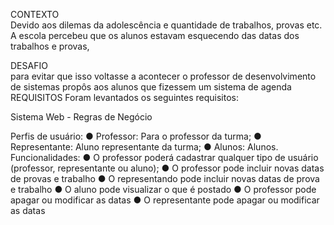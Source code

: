 CONTEXTO <br>
Devido aos dilemas da adolescência e quantidade de trabalhos, provas etc. A escola percebeu que os alunos estavam esquecendo das datas dos trabalhos e provas,

DESAFIO <br>
para evitar que isso voltasse a acontecer o professor de desenvolvimento de sistemas propôs aos alunos que fizessem um sistema de agenda
REQUISITOS
Foram levantados os seguintes requisitos:

Sistema Web - Regras de Negócio

Perfis de usuário:
● Professor: Para o professor da turma;
● Representante: Aluno representante da turma;
● Alunos: Alunos.
Funcionalidades:
● O professor poderá cadastrar qualquer tipo de usuário (professor, representante ou aluno);
● O professor pode incluir novas datas de provas e trabalho
● O representando pode incluir novas datas de prova e trabalho
● O aluno pode visualizar o que é postado
● O professor pode apagar ou modificar as datas
● O representante pode apagar ou modificar as datas
